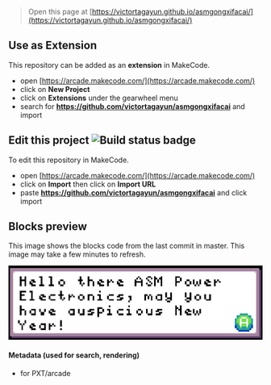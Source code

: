  


> Open this page at [https://victortagayun.github.io/asmgongxifacai/](https://victortagayun.github.io/asmgongxifacai/)

## Use as Extension

This repository can be added as an **extension** in MakeCode.

* open [https://arcade.makecode.com/](https://arcade.makecode.com/)
* click on **New Project**
* click on **Extensions** under the gearwheel menu
* search for **https://github.com/victortagayun/asmgongxifacai** and import

## Edit this project ![Build status badge](https://github.com/victortagayun/asmgongxifacai/workflows/MakeCode/badge.svg)

To edit this repository in MakeCode.

* open [https://arcade.makecode.com/](https://arcade.makecode.com/)
* click on **Import** then click on **Import URL**
* paste **https://github.com/victortagayun/asmgongxifacai** and click import

## Blocks preview

This image shows the blocks code from the last commit in master.
This image may take a few minutes to refresh.

![A rendered view of the blocks](https://raw.githubusercontent.com/VictorTagayun/asmgongxifacai/master/ASMPowerElectronics.png)

#### Metadata (used for search, rendering)

* for PXT/arcade
<script src="https://makecode.com/gh-pages-embed.js"></script><script>makeCodeRender("{{ site.makecode.home_url }}", "{{ site.github.owner_name }}/{{ site.github.repository_name }}");</script>
